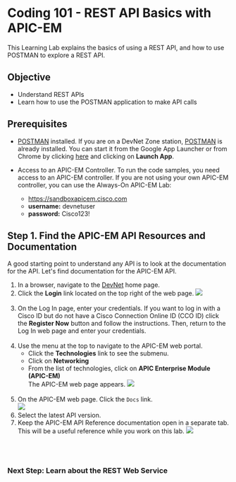 
# Coding 101 - REST API Basics with APIC-EM

This Learning Lab explains the basics of using a REST API, and how to use POSTMAN to explore a REST API.

## Objective

* Understand REST APIs
* Learn how to use the POSTMAN application to make API calls


## Prerequisites

  - <a href="https://chrome.google.com/webstore/detail/postman/fhbjgbiflinjbdggehcddcbncdddomop?hl=en" target="_blank">POSTMAN</a> installed.
  If you are on a DevNet Zone station, <a href="https://chrome.google.com/webstore/detail/postman/fhbjgbiflinjbdggehcddcbncdddomop?hl=en" target="_blank">POSTMAN</a> is already installed. You can start it from the Google App Launcher or from Chrome by clicking <a href="https://chrome.google.com/webstore/detail/postman/fhbjgbiflinjbdggehcddcbncdddomop?hl=en" target="_blank">here</a> and clicking on **Launch App**.

  - Access to an APIC-EM Controller. To run the code samples, you need access to an APIC-EM controller. If you are not using your own APIC-EM controller, you can use the Always-On APIC-EM Lab:
      * https://sandboxapicem.cisco.com
      * **username:** devnetuser 
      * **password:** Cisco123!

## Step 1. Find the APIC-EM API Resources and Documentation

A good starting point to understand any API is to look at the documentation for the API. Let's find documentation for the APIC-EM API.

1. In a browser, navigate to the <a href="https://developer.cisco.com" target="_blank">DevNet</a> home page.
2. Click the **Login** link located on the top right of the web page.
    ![](/posts/files/coding-101-rest-basics-ga/assets/images/login.png)<br/><br/>
3. On the Log In page, enter your credentials.
   If you want to log in with a Cisco ID but do not have a Cisco Connection Online ID (CCO ID) click the **Register Now** button and follow the instructions. Then, return to the Log In web page and enter your credentials.
<br/><br/>
4. Use the menu at the top to navigate to the APIC-EM web portal.
   * Click the **Technologies** link to see the submenu. 
   * Click on **Networking**
   * From the list of technologies, click on **APIC Enterprise Module (APIC-EM)**<br/>The APIC-EM web page appears.
![](/posts/files/coding-101-rest-basics-ga/assets/images/Menu.png)
    <br/>
5. On the APIC-EM web page. Click the `Docs` link.<br/>
![](/posts/files/coding-101-rest-basics-ga/assets/images/apic-em-main.png)
6. Select the latest API version.
7. Keep the APIC-EM API Reference documentation open in a separate tab.  This will be a useful reference while you work on this lab.
![](/posts/files/coding-101-rest-basics-ga/assets/images/Ref.png)
<br/>
<br/>

### Next Step:  Learn about the REST Web Service
